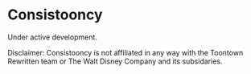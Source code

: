 # Consistooncy
Under active development.

Disclaimer: Consistooncy is not affiliated in any way with the Toontown Rewritten team or The Walt Disney Company and its subsidaries.
